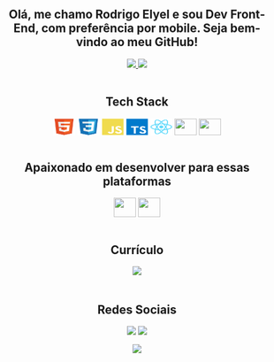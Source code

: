 <div align="center">
  <h2>Olá, me chamo Rodrigo Elyel e sou Dev Front-End, com preferência por mobile. Seja bem-vindo ao meu GitHub!</h2>
  <a href="https://github.com/rodrigoelyel">
    <img height="180em" src="https://github-readme-stats.vercel.app/api?username=rodrigoelyel&show_icons=true&theme=dark" />
    <img height="180em" src="https://github-readme-stats-eight-theta.vercel.app/api/top-langs/?username=rodrigoelyel&layout=compact&langs_count=8&theme=dark"/>
  </a>
</div>
  

<div align="center" style="display: inline_block"><br>
  <h2>Tech Stack</h2>
  <img align="center"  height="30" width="40" src="https://raw.githubusercontent.com/devicons/devicon/master/icons/html5/html5-original.svg">
  <img align="center"  height="30" width="40" src="https://raw.githubusercontent.com/devicons/devicon/master/icons/css3/css3-original.svg">
  <img align="center"  height="30" width="40" src="https://raw.githubusercontent.com/devicons/devicon/master/icons/javascript/javascript-plain.svg">
  <img align="center"  height="30" width="40" src="https://raw.githubusercontent.com/devicons/devicon/master/icons/typescript/typescript-plain.svg">
  <img align="center"  height="30" width="40" src="https://raw.githubusercontent.com/devicons/devicon/master/icons/react/react-original.svg">
  <img align="center"  height="30" width="40" src="https://cdn.jsdelivr.net/gh/devicons/devicon/icons/mysql/mysql-original.svg" />
  <img align="center"  height="30" width="40" src="https://cdn.jsdelivr.net/gh/devicons/devicon/icons/git/git-original.svg">
  <!--
  <img align="center"  height="30" width="40" src="https://cdn.jsdelivr.net/gh/devicons/devicon/icons/vscode/vscode-original.svg" />
  <img align="center"  height="30" width="40" src="https://cdn.jsdelivr.net/gh/devicons/devicon/icons/figma/figma-original.svg">
  -->
  
  <!--<img align="center"  height="30" width="30" src="https://cdn.jsdelivr.net/gh/devicons/devicon/icons/c/c-line.svg" />   
  <img align="center"  height="30" width="40" src="https://cdn.jsdelivr.net/gh/devicons/devicon/icons/python/python-original.svg" />
  <img align="center"  height="30" width="40" src="https://cdn.jsdelivr.net/gh/devicons/devicon/icons/graphql/graphql-plain.svg" />
  -->
</div>

<div align="center" style="display: inline_block"><br>
  <h2>Apaixonado em desenvolver para essas plataformas</h2>
  <img align="center"  height="35" width="40" src="https://cdn.jsdelivr.net/gh/devicons/devicon/icons/android/android-plain.svg" />
  <img align="center"  height="35" width="40" src="https://cdn.worldvectorlogo.com/logos/ios-2.svg" />
   <!-- <img align="center"  height="35" width="40" src="https://cdn.jsdelivr.net/gh/devicons/devicon/icons/apple/apple-original.svg" /> -->
</div>

<div align="center" style="display: inline_block"><br>
  <h2>Currículo</h2>
  <a href="https://drive.google.com/file/d/1_4V1wKutgGSKYaI9J_mwDQ2R8pYLhsY1/view?usp=sharing"><img src="https://img.shields.io/badge/Currículo-brightgreen?style=for-the-badge&logo=QuickLook&logoColor=white"></a>

 
</div>

<div align="center" style="display: inline_block"><br>
  <h2>Redes Sociais</h2>
  <a href="https://www.linkedin.com/in/rodrigo-elyel-048031220/" target="_blank"><img src="https://img.shields.io/badge/LinkedIn-0077B5?style=for-the-badge&logo=linkedin&logoColor=white" target="_blank"></a>
    <a href="https://www.instagram.com/_rodrigoelyel/" target="_blank"><img src="https://img.shields.io/badge/Instagram-E4405F?style=for-the-badge&logo=instagram&logoColor=white" target="_blank"></a>

   ![](https://komarev.com/ghpvc/?username=rodrigoelyel&color=blue&style=flat)
</div>

